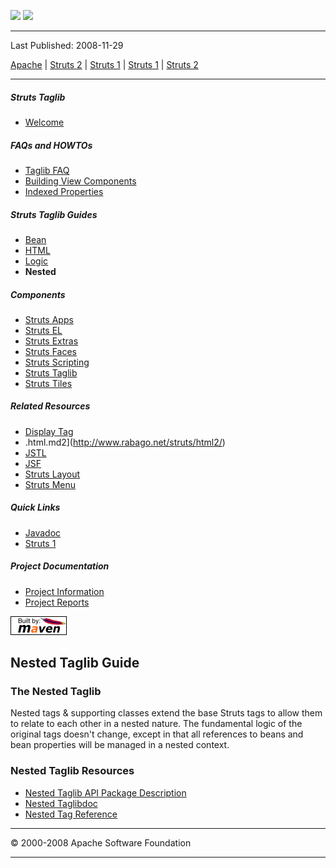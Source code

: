 <span id="bannerLeft">[![](http://www.apache.org/images/asf-logo.gif)](http://www.apache.org/)</span> <span id="bannerRight">[![](images/struts.gif)]()</span>

------------------------------------------------------------------------

Last Published: 2008-11-29

[Apache](http://www.apache.org/) | [Struts 2](2.x/) | [Struts 1](1.x/) | [Struts 1](1.x/) | [Struts 2](2.x/)

------------------------------------------------------------------------

##### Struts Taglib

-   [Welcome](index.html.md)

##### FAQs and HOWTOs

-   [Taglib FAQ](faq.html.md)
-   [Building View Components](building_view.html.md)
-   [Indexed Properties](indexedprops.html.md)

##### Struts Taglib Guides

-   [Bean](dev_bean.html.md)
-   [HTML](dev.html.md.html)
-   [Logic](dev_logic.html.md)
-   **Nested**

##### Components

-   [Struts Apps](../struts-apps/index.html.md)
-   [Struts EL](../struts-el/index.html.md)
-   [Struts Extras](../struts-extras/index.html.md)
-   [Struts Faces](../struts-faces/index.html.md)
-   [Struts Scripting](../struts-scripting/index.html.md)
-   [Struts Taglib](../struts-taglib/index.html.md)
-   [Struts Tiles](../struts-tiles/index.html.md)

##### Related Resources

-   [Display Tag](http://displaytag.sourceforge.net/)
-   .html.md2](http://www.rabago.net/struts/html2/)
-   [JSTL](http://java.sun.com/products/jsp/jstl/)
-   [JSF](http://java.sun.com/j2ee/javaserverfaces/)
-   [Struts Layout](http://struts.application-servers.com)
-   [Struts Menu](http://struts-menu.sourceforge.net/)

##### Quick Links

-   [Javadoc](apidocs/index.html.md)
-   [Struts 1](../index.html.md)

##### Project Documentation

-   [Project Information](project-info.html.md)
-   [Project Reports](project-reports.html.md)

[![Built by Maven](./images/logos/maven-feather.png)](http://maven.apache.org/ "Built by Maven")

<span id="Nested_Taglib_Guide"></span>Nested Taglib Guide
---------------------------------------------------------

### <span id="The_Nested_Taglib"></span>The Nested Taglib

Nested tags & supporting classes extend the base Struts tags to allow them to relate to each other in a nested nature. The fundamental logic of the original tags doesn't change, except in that all references to beans and bean properties will be managed in a nested context.

### <span id="Nested_Taglib_Resources"></span>Nested Taglib Resources

-   [Nested Taglib API Package Description](apidocs/org/apache/struts/taglib/nested/package-summary.html.md#package_description)
-   [Nested Taglibdoc](tlddoc/nested/tld-summary.html.md)
-   [Nested Tag Reference](tagreference.html.md#struts-nested.tld)

------------------------------------------------------------------------

© 2000-2008 Apache Software Foundation

------------------------------------------------------------------------


